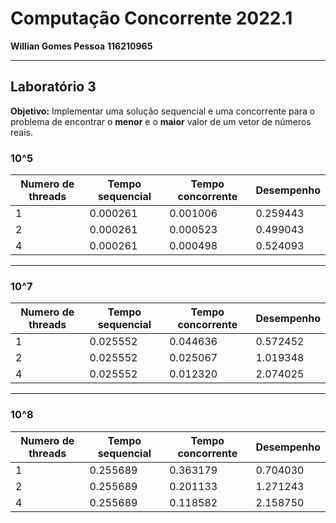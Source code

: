 # Computação Concorrente 2022.1
**Willian Gomes Pessoa** **116210965**

***

## Laboratório 3

**Objetivo:** Implementar uma solução sequencial e uma concorrente para o problema de encontrar o **menor** e o **maior** valor de um vetor de números reais.


### 10^5

Numero de threads | Tempo sequencial | Tempo concorrente | Desempenho
----------------- |------------------|-------------------|------------
1 | 0.000261 | 0.001006 | 0.259443
2 | 0.000261 | 0.000523 | 0.499043
4 | 0.000261 | 0.000498 | 0.524093

***

### 10^7

Numero de threads | Tempo sequencial | Tempo concorrente | Desempenho
----------------- |------------------|-------------------|------------
1 | 0.025552 | 0.044636 | 0.572452
2 | 0.025552 | 0.025067 | 1.019348
4 | 0.025552 | 0.012320 | 2.074025

***

### 10^8

Numero de threads | Tempo sequencial | Tempo concorrente | Desempenho
----------------- |------------------|-------------------|------------
1 | 0.255689 | 0.363179 | 0.704030
2 | 0.255689 | 0.201133 | 1.271243
4 | 0.255689 | 0.118582 | 2.158750